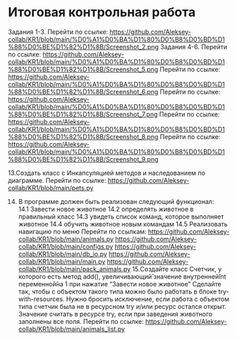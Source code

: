 # Итоговая контрольная работа

Задания 1-3. Перейти по ссылке: https://github.com/Aleksey-collab/KR1/blob/main/%D0%A1%D0%BA%D1%80%D0%B8%D0%BD%D1%88%D0%BE%D1%82%D1%8B/Screenshot_2.png
Задания 4-6. Перейти по ссылке: https://github.com/Aleksey-collab/KR1/blob/main/%D0%A1%D0%BA%D1%80%D0%B8%D0%BD%D1%88%D0%BE%D1%82%D1%8B/Screenshot_5.png
Перейти по ссылке: https://github.com/Aleksey-collab/KR1/blob/main/%D0%A1%D0%BA%D1%80%D0%B8%D0%BD%D1%88%D0%BE%D1%82%D1%8B/Screenshot_6.png
Перейти по ссылке: https://github.com/Aleksey-collab/KR1/blob/main/%D0%A1%D0%BA%D1%80%D0%B8%D0%BD%D1%88%D0%BE%D1%82%D1%8B/Screenshot_7.png
Перейти по ссылке: https://github.com/Aleksey-collab/KR1/blob/main/%D0%A1%D0%BA%D1%80%D0%B8%D0%BD%D1%88%D0%BE%D1%82%D1%8B/Screenshot_8.png
Перейти по ссылке: https://github.com/Aleksey-collab/KR1/blob/main/%D0%A1%D0%BA%D1%80%D0%B8%D0%BD%D1%88%D0%BE%D1%82%D1%8B/Screenshot_9.png

13.Создать класс с Инкапсуляцией методов и наследованием по диаграмме.
Перейти по ссылке: https://github.com/Aleksey-collab/KR1/blob/main/pets.py

14. В программе должен быть реализован следующий функционал:                                                                                                                 
14.1 Завести новое животное
14.2 определять животное в правильный класс
14.3 увидеть список команд, которое выполняет животное
14.4 обучить животное новым командам
14.5 Реализовать навигацию по меню
Перейти по ссылкам:
https://github.com/Aleksey-collab/KR1/blob/main/animals.py
https://github.com/Aleksey-collab/KR1/blob/main/configs.py
https://github.com/Aleksey-collab/KR1/blob/main/db_io.py
https://github.com/Aleksey-collab/KR1/blob/main/main.py
https://github.com/Aleksey-collab/KR1/blob/main/pack_animals.py
15.Создайте класс Счетчик, у которого есть метод add(), увеличивающий̆
значение внутренней̆int переменной̆на 1 при нажатие “Завести новое
животное” Сделайте так, чтобы с объектом такого типа можно было работать в
блоке try-with-resources. Нужно бросить исключение, если работа с объектом
типа счетчик была не в ресурсном try и/или ресурс остался открыт. Значение
считать в ресурсе try, если при заведения животного заполнены все поля.
Перейти по ссылке: https://github.com/Aleksey-collab/KR1/blob/main/animals_list.py









